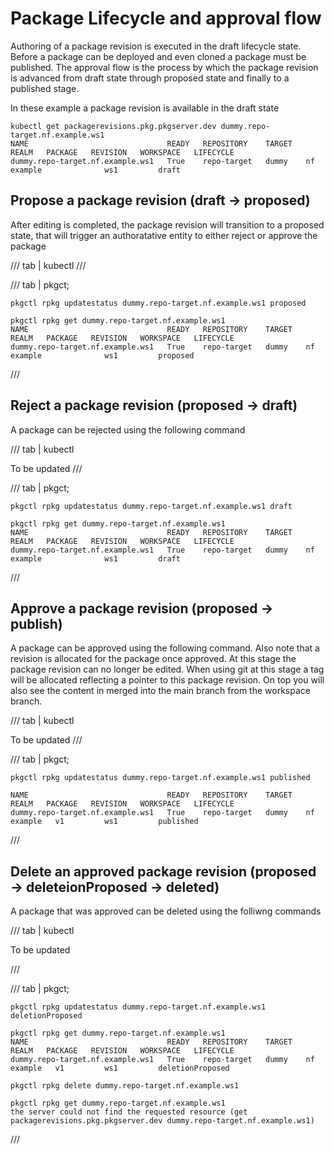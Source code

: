 # Package Lifecycle and approval flow

Authoring of a package revision is executed in the draft lifecycle state. Before a package can be deployed and even cloned a package must be published. The approval flow is the process by which the package revision is advanced from draft state through proposed state and finally to a published stage.


In these example a package revision is available in the draft state

```
kubectl get packagerevisions.pkg.pkgserver.dev dummy.repo-target.nf.example.ws1
NAME                               READY   REPOSITORY    TARGET   REALM   PACKAGE   REVISION   WORKSPACE   LIFECYCLE
dummy.repo-target.nf.example.ws1   True    repo-target   dummy    nf      example              ws1         draft
```

## Propose a package revision (draft -> proposed)

After editing is completed, the package revision will transition to a proposed state, that will trigger an authoratative entity to either reject or approve the package

/// tab | kubectl
///

/// tab | pkgct;

```
pkgctl rpkg updatestatus dummy.repo-target.nf.example.ws1 proposed
```

```
pkgctl rpkg get dummy.repo-target.nf.example.ws1
NAME                               READY   REPOSITORY    TARGET   REALM   PACKAGE   REVISION   WORKSPACE   LIFECYCLE
dummy.repo-target.nf.example.ws1   True    repo-target   dummy    nf      example              ws1         proposed
```
///

## Reject a package revision (proposed -> draft)

A package can be rejected using the following command

/// tab | kubectl

To be updated
///

/// tab | pkgct;

```
pkgctl rpkg updatestatus dummy.repo-target.nf.example.ws1 draft 
```

```
pkgctl rpkg get dummy.repo-target.nf.example.ws1               
NAME                               READY   REPOSITORY    TARGET   REALM   PACKAGE   REVISION   WORKSPACE   LIFECYCLE
dummy.repo-target.nf.example.ws1   True    repo-target   dummy    nf      example              ws1         draft
```
///

## Approve a package revision (proposed -> publish)

A package can be approved using the following command. Also note that a revision is allocated for the package once approved. At this stage the package revision can no longer be edited. When using git at this stage a tag will be allocated reflecting a pointer to this package revision. On top you will also see the content in merged into the main branch from the workspace branch.

/// tab | kubectl

To be updated
///

/// tab | pkgct;

```
pkgctl rpkg updatestatus dummy.repo-target.nf.example.ws1 published
```

```
NAME                               READY   REPOSITORY    TARGET   REALM   PACKAGE   REVISION   WORKSPACE   LIFECYCLE
dummy.repo-target.nf.example.ws1   True    repo-target   dummy    nf      example   v1         ws1         published
```
///

## Delete an approved package revision (proposed -> deleteionProposed -> deleted)

A package that was approved can be deleted using the folliwng commands

/// tab | kubectl

To be updated

///

/// tab | pkgct;

```
pkgctl rpkg updatestatus dummy.repo-target.nf.example.ws1 deletionProposed
```

```
pkgctl rpkg get dummy.repo-target.nf.example.ws1                          
NAME                               READY   REPOSITORY    TARGET   REALM   PACKAGE   REVISION   WORKSPACE   LIFECYCLE
dummy.repo-target.nf.example.ws1   True    repo-target   dummy    nf      example   v1         ws1         deletionProposed
```

```
pkgctl rpkg delete dummy.repo-target.nf.example.ws1   
```

```
pkgctl rpkg get dummy.repo-target.nf.example.ws1   
the server could not find the requested resource (get packagerevisions.pkg.pkgserver.dev dummy.repo-target.nf.example.ws1) 
```
///